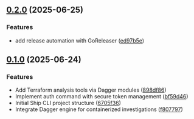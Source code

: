 ## [0.2.0](https://github.com/cloudshipai/ship/compare/v0.1.0...v0.2.0) (2025-06-25)


### Features

* add release automation with GoReleaser ([ed97b5e](https://github.com/cloudshipai/ship/commit/ed97b5e25d44a44cd6521bb03fa1d84e751ae00f))

## [0.1.0](https://github.com/cloudshipai/ship/compare/6705f36d33ea3ab9c534dc4b2b45e6e773b117a1...v0.1.0) (2025-06-24)


### Features

* Add Terraform analysis tools via Dagger modules ([898df86](https://github.com/cloudshipai/ship/commit/898df86251130bc6eefa305c2abd2a51ef009049))
* Implement auth command with secure token management ([bf59d46](https://github.com/cloudshipai/ship/commit/bf59d46b0df949430f7343d1c8d0c105a59952fe))
* Initial Ship CLI project structure ([6705f36](https://github.com/cloudshipai/ship/commit/6705f36d33ea3ab9c534dc4b2b45e6e773b117a1))
* Integrate Dagger engine for containerized investigations ([f807797](https://github.com/cloudshipai/ship/commit/f807797f0c2de358a775f07c0e3bb22938769f98))

